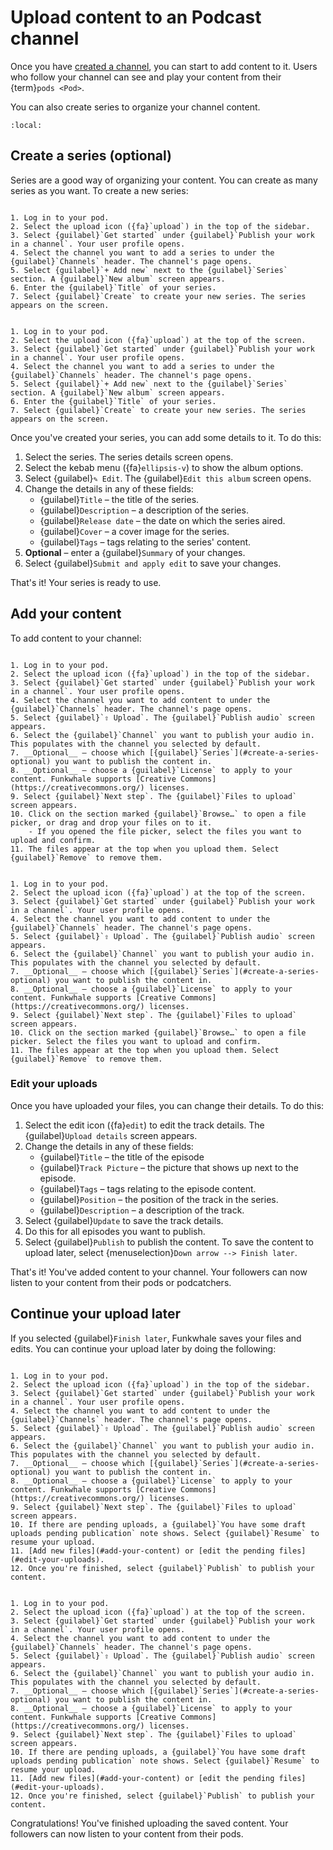 # Upload content to an Podcast channel

Once you have [created a channel](create_channel.md), you can start to add content to it. Users who follow your channel can see and play your content from their {term}`pods <Pod>`.

You can also create series to organize your channel content.

```{contents}
:local:
```

## Create a series (optional)

Series are a good way of organizing your content. You can create as many series as you want. To create a new series:

```{tabbed} Desktop

1. Log in to your pod.
2. Select the upload icon ({fa}`upload`) in the top of the sidebar.
3. Select {guilabel}`Get started` under {guilabel}`Publish your work in a channel`. Your user profile opens.
4. Select the channel you want to add a series to under the {guilabel}`Channels` header. The channel's page opens.
5. Select {guilabel}`+ Add new` next to the {guilabel}`Series` section. A {guilabel}`New album` screen appears.
6. Enter the {guilabel}`Title` of your series.
7. Select {guilabel}`Create` to create your new series. The series appears on the screen.

```

```{tabbed} Mobile

1. Log in to your pod.
2. Select the upload icon ({fa}`upload`) at the top of the screen.
3. Select {guilabel}`Get started` under {guilabel}`Publish your work in a channel`. Your user profile opens.
4. Select the channel you want to add a series to under the {guilabel}`Channels` header. The channel's page opens.
5. Select {guilabel}`+ Add new` next to the {guilabel}`Series` section. A {guilabel}`New album` screen appears.
6. Enter the {guilabel}`Title` of your series.
7. Select {guilabel}`Create` to create your new series. The series appears on the screen.

```

Once you've created your series, you can add some details to it. To do this:

1. Select the series. The series details screen opens.
2. Select the kebab menu ({fa}`ellipsis-v`) to show the album options.
3. Select {guilabel}`✎ Edit`. The {guilabel}`Edit this album` screen opens.
4. Change the details in any of these fields:
   - {guilabel}`Title` – the title of the series.
   - {guilabel}`Description` – a description of the series.
   - {guilabel}`Release date` – the date on which the series aired.
   - {guilabel}`Cover` – a cover image for the series.
   - {guilabel}`Tags` – tags relating to the series' content.
5. __Optional__ – enter a {guilabel}`Summary` of your changes.
6. Select {guilabel}`Submit and apply edit` to save your changes.

That's it! Your series is ready to use.

## Add your content

To add content to your channel:

```{tabbed} Desktop

1. Log in to your pod.
2. Select the upload icon ({fa}`upload`) in the top of the sidebar.
3. Select {guilabel}`Get started` under {guilabel}`Publish your work in a channel`. Your user profile opens.
4. Select the channel you want to add content to under the {guilabel}`Channels` header. The channel's page opens.
5. Select {guilabel}`⇧ Upload`. The {guilabel}`Publish audio` screen appears.
6. Select the {guilabel}`Channel` you want to publish your audio in. This populates with the channel you selected by default.
7. __Optional__ – choose which [{guilabel}`Series`](#create-a-series-optional) you want to publish the content in.
8. __Optional__ – choose a {guilabel}`License` to apply to your content. Funkwhale supports [Creative Commons](https://creativecommons.org/) licenses.
9. Select {guilabel}`Next step`. The {guilabel}`Files to upload` screen appears.
10. Click on the section marked {guilabel}`Browse…` to open a file picker, or drag and drop your files on to it.
    - If you opened the file picker, select the files you want to upload and confirm.
11. The files appear at the top when you upload them. Select {guilabel}`Remove` to remove them.

```

```{tabbed} Mobile

1. Log in to your pod.
2. Select the upload icon ({fa}`upload`) at the top of the screen.
3. Select {guilabel}`Get started` under {guilabel}`Publish your work in a channel`. Your user profile opens.
4. Select the channel you want to add content to under the {guilabel}`Channels` header. The channel's page opens.
5. Select {guilabel}`⇧ Upload`. The {guilabel}`Publish audio` screen appears.
6. Select the {guilabel}`Channel` you want to publish your audio in. This populates with the channel you selected by default.
7. __Optional__ – choose which [{guilabel}`Series`](#create-a-series-optional) you want to publish the content in.
8. __Optional__ – choose a {guilabel}`License` to apply to your content. Funkwhale supports [Creative Commons](https://creativecommons.org/) licenses.
9. Select {guilabel}`Next step`. The {guilabel}`Files to upload` screen appears.
10. Click on the section marked {guilabel}`Browse…` to open a file picker. Select the files you want to upload and confirm.
11. The files appear at the top when you upload them. Select {guilabel}`Remove` to remove them.

```

### Edit your uploads

Once you have uploaded your files, you can change their details. To do this:

1. Select the edit icon ({fa}`edit`) to edit the track details. The {guilabel}`Upload details` screen appears.
2. Change the details in any of these fields:
   - {guilabel}`Title` – the title of the episode
   - {guilabel}`Track Picture` – the picture that shows up next to the episode.
   - {guilabel}`Tags` – tags relating to the episode content.
   - {guilabel}`Position` – the position of the track in the series.
   - {guilabel}`Description` – a description of the track.
3. Select {guilabel}`Update` to save the track details.
4. Do this for all episodes you want to publish.
5. Select {guilabel}`Publish` to publish the content. To save the content to upload later, select {menuselection}`Down arrow --> Finish later`.

That's it! You've added content to your channel. Your followers can now listen to your content from their pods or podcatchers.

## Continue your upload later

If you selected {guilabel}`Finish later`, Funkwhale saves your files and edits. You can continue your upload later by doing the following:

```{tabbed} Desktop

1. Log in to your pod.
2. Select the upload icon ({fa}`upload`) in the top of the sidebar.
3. Select {guilabel}`Get started` under {guilabel}`Publish your work in a channel`. Your user profile opens.
4. Select the channel you want to add content to under the {guilabel}`Channels` header. The channel's page opens.
5. Select {guilabel}`⇧ Upload`. The {guilabel}`Publish audio` screen appears.
6. Select the {guilabel}`Channel` you want to publish your audio in. This populates with the channel you selected by default.
7. __Optional__ – choose which [{guilabel}`Series`](#create-a-series-optional) you want to publish the content in.
8. __Optional__ – choose a {guilabel}`License` to apply to your content. Funkwhale supports [Creative Commons](https://creativecommons.org/) licenses.
9. Select {guilabel}`Next step`. The {guilabel}`Files to upload` screen appears.
10. If there are pending uploads, a {guilabel}`You have some draft uploads pending publication` note shows. Select {guilabel}`Resume` to resume your upload.
11. [Add new files](#add-your-content) or [edit the pending files](#edit-your-uploads).
12. Once you're finished, select {guilabel}`Publish` to publish your content.

```

```{tabbed} Mobile

1. Log in to your pod.
2. Select the upload icon ({fa}`upload`) at the top of the screen.
3. Select {guilabel}`Get started` under {guilabel}`Publish your work in a channel`. Your user profile opens.
4. Select the channel you want to add content to under the {guilabel}`Channels` header. The channel's page opens.
5. Select {guilabel}`⇧ Upload`. The {guilabel}`Publish audio` screen appears.
6. Select the {guilabel}`Channel` you want to publish your audio in. This populates with the channel you selected by default.
7. __Optional__ – choose which [{guilabel}`Series`](#create-a-series-optional) you want to publish the content in.
8. __Optional__ – choose a {guilabel}`License` to apply to your content. Funkwhale supports [Creative Commons](https://creativecommons.org/) licenses.
9. Select {guilabel}`Next step`. The {guilabel}`Files to upload` screen appears.
10. If there are pending uploads, a {guilabel}`You have some draft uploads pending publication` note shows. Select {guilabel}`Resume` to resume your upload.
11. [Add new files](#add-your-content) or [edit the pending files](#edit-your-uploads).
12. Once you're finished, select {guilabel}`Publish` to publish your content.

```

Congratulations! You've finished uploading the saved content. Your followers can now listen to your content from their pods.
